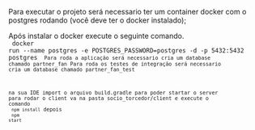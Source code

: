 Para executar o projeto será necessario ter um container docker com o postgres rodando (você deve ter o docker instalado);

Após instalar o docker execute o seguinte comando.
<br/><code>
docker run --name postgres -e POSTGRES_PASSWORD=postgres -d -p 5432:5432 postgres
<code>
Para roda a aplicação será necessario cria um database chamado partner_fan
Para roda os testes de integração será necessario cria um database chamado partner_fan_test

na sua IDE import o arquivo build.gradle para poder startar o server
para rodar o client va na pasta socio_torcedor/client e execute o comando 
   <br/> <code>npm install</code>
depois 
   <br/> <code>npm start</code>
